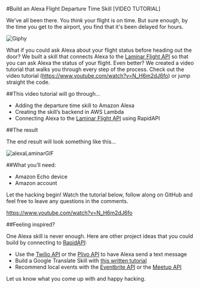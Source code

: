 #Build an Alexa Flight Departure Time Skill [VIDEO TUTORIAL]

We've all been there. You *think* your flight is on time. But sure enough, by the time you get to the airport, you find that it's been delayed for hours.

![Giphy](https://media2.giphy.com/media/Ho1mzZUO2tA40/200.gif#11)

What if you could ask Alexa about your flight status before heading out the door? We built a skill that connects Alexa to the [Laminar Flight API](https://rapidapi.com/package/LaminarFlightData/functions?utm_source=GitHub&utm_medium=AlexaLaminarTutorial_LaminarFunctionsAPI) so that you can ask Alexa the status of your flight. Even better? We created a video tutorial that walks you through every step of the process. Check out the video tutorial (https://www.youtube.com/watch?v=N_H6m2dJ6fo) or jump straight the code.

##This video tutorial will go through…

* Adding the departure time skill to Amazon Alexa
* Creating the skill’s backend in AWS Lambda
* Connecting Alexa to the [Laminar Flight API](https://rapidapi.com/package/LaminarFlightData/functions?utm_source=GitHub&utm_medium=AlexaLaminarTutorial_LaminarFunctionsAPI) using RapidAPI

##The result

The end result will look something like this…

![alexaLaminarGIF](http://blog.rapidapi.com/wp-content/uploads/2017/02/AlexaLaminar-GIF.gif)
 
##What you’ll need:

* Amazon Echo device
* Amazon account

Let the hacking begin! Watch the tutorial below, follow along on GitHub and feel free to leave any questions in the comments.

https://www.youtube.com/watch?v=N_H6m2dJ6fo

##Feeling inspired? 

One Alexa skill is never enough. Here are other project ideas that you could build by connecting to [RapidAPI](https://rapidapi.com/?utm_source=GitHub&utm_medium=AlexaLaminarTutorial_Home):

* Use the [Twilio API](https://rapidapi.com/package/Twilio/functions?utm_source=GitHub&utm_medium=AlexaLaminarTutorial_TwilioFunctions) or the [Plivo API](https://rapidapi.com/package/Plivo/functions?utm_source=GitHub&utm_medium=AlexaLaminarTutorial_PlivoFunctions) to have Alexa send a text message
* Build a Google Translate Skill with [this written tutorial](http://blog.rapidapi.com/2016/10/07/alexa-api-project/?utm_source=GitHub&utm_medium=AlexaLaminarTutorial_AlexaGoogleTranslatePost)
* Recommend local events with the [Eventbrite API](https://rapidapi.com/package/EventbriteAPI/functions?utm_source=GitHub&utm_medium=AlexaLaminarTutorial_EventbriteFunctions) or the [Meetup API](https://rapidapi.com/package/Meetup/functions?utm_source=GitHub&utm_medium=AlexaLaminarTutorial_MeetupFunctions)

Let us know what you come up with and happy hacking.
